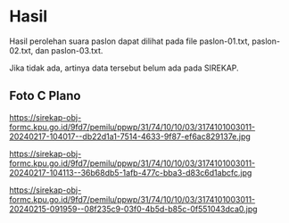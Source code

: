 # Hasil

Hasil perolehan suara paslon dapat dilihat pada file paslon-01.txt, paslon-02.txt, dan paslon-03.txt.

Jika tidak ada, artinya data tersebut belum ada pada SIREKAP.

## Foto C Plano

https://sirekap-obj-formc.kpu.go.id/9fd7/pemilu/ppwp/31/74/10/10/03/3174101003011-20240217-104017--db22d1a1-7514-4633-9f87-ef6ac829137e.jpg

https://sirekap-obj-formc.kpu.go.id/9fd7/pemilu/ppwp/31/74/10/10/03/3174101003011-20240217-104113--36b68db5-1afb-477c-bba3-d83c6d1abcfc.jpg

https://sirekap-obj-formc.kpu.go.id/9fd7/pemilu/ppwp/31/74/10/10/03/3174101003011-20240215-091959--08f235c9-03f0-4b5d-b85c-0f551043dca0.jpg

